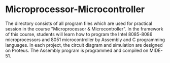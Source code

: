 # Microprocessor-Microcontroller
The directory consists of all program files which are used for practical session in the course "Microprocessor & Microcontroller". In the framework of this course, students will learn how to program the Intel 8085-8086 microprocessors and 8051 microcontroller by Assembly and C programming languages. 
In each project, the circuit diagram and simulation are designed on Proteus. The Assembly program is programmed and compiled on MIDE-51. 
